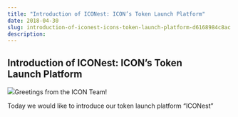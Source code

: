 ```yaml
---
title: "Introduction of ICONest: ICON’s Token Launch Platform"
date: 2018-04-30
slug: introduction-of-iconest-icons-token-launch-platform-d6168984c8ac
description:
---
```


## Introduction of ICONest: ICON’s Token Launch Platform

![](https://cdn-images-1.medium.com/max/800/1*MawoVzO4K-pYroiUxRz3-Q.jpeg)Greetings from the ICON Team!

Today we would like to introduce our token launch platform “ICONest”

